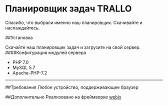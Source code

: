 # Планировщик задач TRALLO
Спасибо, что выбрали именно наш планировщик. Скачивайте и наслаждайтесь.

##Установка

Скачайте наш планировщик задач и загрузите на свой сервер.
####Конфигурация модулей сервера

- PHP 7.0
- MySQL 5.7
- Apache-PHP-7.2
------
##Требования
Любое устройство, поддерживающее браузер

##Дополнительно
Реализовано на фреймворке [webix](https://webix.com)
